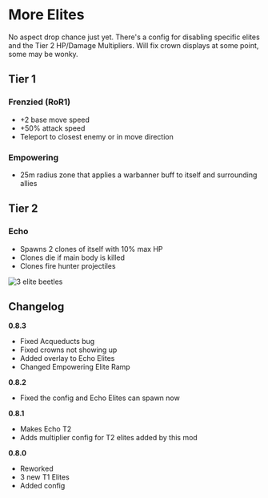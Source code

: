 # More Elites

No aspect drop chance just yet. There's a config for disabling specific elites and the Tier 2 HP/Damage Multipliers. Will fix crown displays at some point, some may be wonky.

## Tier 1

### Frenzied (RoR1)

- +2 base move speed
- +50% attack speed
- Teleport to closest enemy or in move direction

### Empowering

- 25m radius zone that applies a warbanner buff to itself and surrounding allies

## Tier 2

### Echo

- Spawns 2 clones of itself with 10% max HP
- Clones die if main body is killed
- Clones fire hunter projectiles

![3 elite beetles](https://i.ibb.co/4NJqjwk/moreelites.png)

## Changelog

**0.8.3**

- Fixed Acqueducts bug
- Fixed crowns not showing up
- Added overlay to Echo Elites
- Changed Empowering Elite Ramp

**0.8.2**

- Fixed the config and Echo Elites can spawn now

**0.8.1**

- Makes Echo T2
- Adds multiplier config for T2 elites added by this mod

**0.8.0**

- Reworked
- 3 new T1 Elites
- Added config
